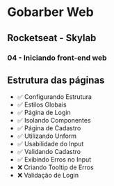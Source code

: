 # Gobarber Web
## Rocketseat - Skylab
### 04 - Iniciando front-end web

## Estrutura das páginas
* ✅ Configurando Estrutura
* ✅ Estilos Globais
* ✅ Página de Login
* ✅ Isolando Componentes
* ✅ Página de Cadastro
* ✅ Utilizando Unform
* ✅ Usabilidade do Input
* ✅ Validando Cadastro
* ✅ Exibindo Erros no Input
* ❌ Criando Tooltip de Erros
* ❌ Validação de Login


